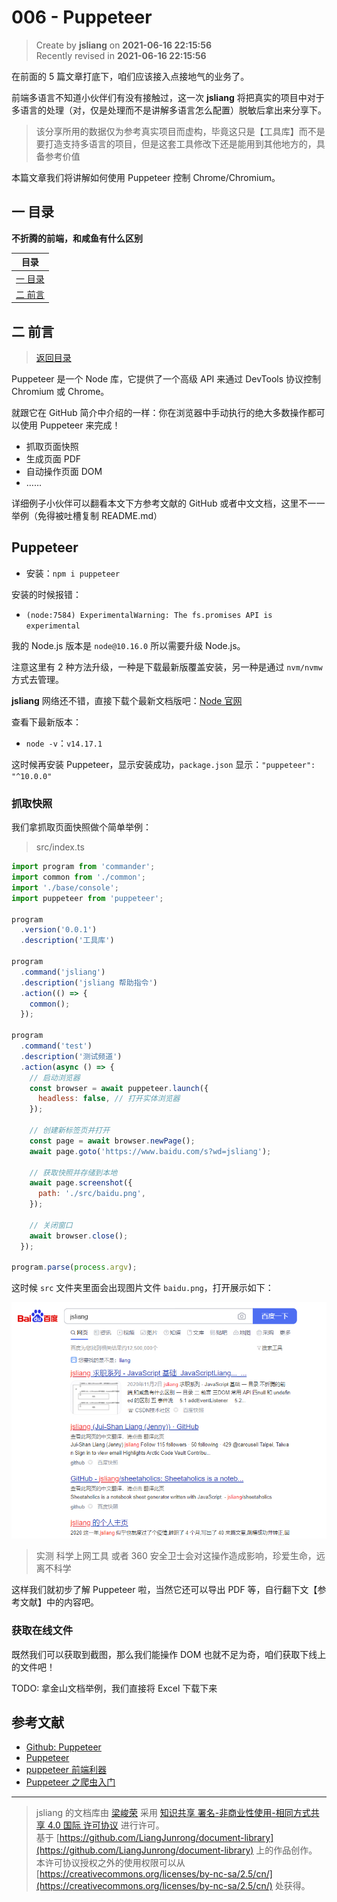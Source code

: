 006 - Puppeteer
===

> Create by **jsliang** on **2021-06-16 22:15:56**  
> Recently revised in **2021-06-16 22:15:56**

在前面的 5 篇文章打底下，咱们应该接入点接地气的业务了。

前端多语言不知道小伙伴们有没有接触过，这一次 **jsliang** 将把真实的项目中对于多语言的处理（对，仅是处理而不是讲解多语言怎么配置）脱敏后拿出来分享下。

> 该分享所用的数据仅为参考真实项目而虚构，毕竟这只是【工具库】而不是要打造支持多语言的项目，但是这套工具修改下还是能用到其他地方的，具备参考价值

本篇文章我们将讲解如何使用 Puppeteer 控制 Chrome/Chromium。

<!-- 目录开始 -->
## <a name="chapter-one" id="chapter-one"></a>一 目录

**不折腾的前端，和咸鱼有什么区别**

| 目录 |
| --- |
| [一 目录](#chapter-one) |
| <a name="catalog-chapter-two" id="catalog-chapter-two"></a>[二 前言](#chapter-two) |
<!-- 目录结束 -->

## <a name="chapter-two" id="chapter-two"></a>二 前言

> [返回目录](#chapter-one)

Puppeteer 是一个 Node 库，它提供了一个高级 API 来通过 DevTools 协议控制 Chromium 或 Chrome。

就跟它在 GitHub 简介中介绍的一样：你在浏览器中手动执行的绝大多数操作都可以使用 Puppeteer 来完成！

* 抓取页面快照
* 生成页面 PDF
* 自动操作页面 DOM
* ……

详细例子小伙伴可以翻看本文下方参考文献的 GitHub 或者中文文档，这里不一一举例（免得被吐槽复制 README.md）

## Puppeteer

* 安装：`npm i puppeteer`

安装的时候报错：

* `(node:7584) ExperimentalWarning: The fs.promises API is experimental`

我的 Node.js 版本是 `node@10.16.0` 所以需要升级 Node.js。

注意这里有 2 种方法升级，一种是下载最新版覆盖安装，另一种是通过 `nvm/nvmw` 方式去管理。

**jsliang** 网络还不错，直接下载个最新文档版吧：[Node 官网](https://nodejs.org/zh-cn/)

查看下最新版本：

* `node -v`：`v14.17.1`

这时候再安装 Puppeteer，显示安装成功，`package.json` 显示：`"puppeteer": "^10.0.0"`

### 抓取快照

我们拿抓取页面快照做个简单举例：

> src/index.ts

```js
import program from 'commander';
import common from './common';
import './base/console';
import puppeteer from 'puppeteer';

program
  .version('0.0.1')
  .description('工具库')

program
  .command('jsliang')
  .description('jsliang 帮助指令')
  .action(() => {
    common();
  });

program
  .command('test')
  .description('测试频道')
  .action(async () => {
    // 启动浏览器
    const browser = await puppeteer.launch({
      headless: false, // 打开实体浏览器
    });

    // 创建新标签页并打开
    const page = await browser.newPage();
    await page.goto('https://www.baidu.com/s?wd=jsliang');

    // 获取快照并存储到本地
    await page.screenshot({
      path: './src/baidu.png',
    });

    // 关闭窗口
    await browser.close();
  });

program.parse(process.argv);
```

这时候 `src` 文件夹里面会出现图片文件 `baidu.png`，打开展示如下：

![图](./img/puppeteer-01.png)

> 实测 科学上网工具 或者 360 安全卫士会对这操作造成影响，珍爱生命，远离不科学

这样我们就初步了解 Puppeteer 啦，当然它还可以导出 PDF 等，自行翻下文【参考文献】中的内容吧。

### 获取在线文件

既然我们可以获取到截图，那么我们能操作 DOM 也就不足为奇，咱们获取下线上的文件吧！

TODO: 拿金山文档举例，我们直接将 Excel 下载下来

## 参考文献

* [Github: Puppeteer](https://github.com/puppeteer/puppeteer)
* [Puppeteer](https://zhaoqize.github.io/puppeteer-api-zh_CN/)
* [puppeteer 前端利器](https://www.cnblogs.com/mingme/p/14013325.html)
* [Puppeteer 之爬虫入门](https://blog.fundebug.com/2017/11/01/guide-to-automating-scraping-the-web-with-js/)

---

> jsliang 的文档库由 [梁峻荣](https://github.com/LiangJunrong) 采用 [知识共享 署名-非商业性使用-相同方式共享 4.0 国际 许可协议](http://creativecommons.org/licenses/by-nc-sa/4.0/) 进行许可。<br/>基于 [https://github.com/LiangJunrong/document-library](https://github.com/LiangJunrong/document-library) 上的作品创作。<br/>本许可协议授权之外的使用权限可以从 [https://creativecommons.org/licenses/by-nc-sa/2.5/cn/](https://creativecommons.org/licenses/by-nc-sa/2.5/cn/) 处获得。
